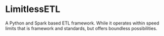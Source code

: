 # LimitlessETL
A Python and Spark based ETL framework. While it operates within speed limits that is framework and standards, but offers boundless possibilities.

